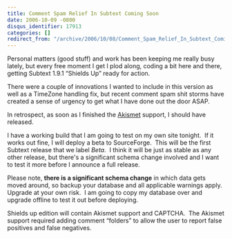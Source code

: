 ```yaml
---
title: Comment Spam Relief In Subtext Coming Soon
date: 2006-10-09 -0800
disqus_identifier: 17913
categories: []
redirect_from: "/archive/2006/10/08/Comment_Spam_Relief_In_Subtext_Coming_Soon.aspx/"
---
```


Personal matters (good stuff) and work has been keeping me really busy
lately, but every free moment I get I plod along, coding a bit here and
there, getting Subtext 1.9.1 “Shields Up” ready for action.

There were a couple of innovations I wanted to include in this version
as well as a TimeZone handling fix, but recent comment spam shit storms
have created a sense of urgency to get what I have done out the door
ASAP.

In retrospect, as soon as I finished the
[Akismet](http://akismet.com/ "Akismet") support, I should have
released.

I have a working build that I am going to test on my own site tonight. 
If it works out fine, I will deploy a beta to SourceForge.  This will be
the first Subtext release that we label *Beta*.  I think it will be just
as stable as any other release, but there's a significant schema change
involved and I want to test it more before I announce a full release.

Please note, **there is a significant schema change** in which data gets
moved around, so backup your database and all applicable warnings
apply.  Upgrade at your own risk.  I am going to copy my database over
and upgrade offline to test it out before deploying.

Shields up edition will contain Akismet support and CAPTCHA.  The
Akismet support required adding comment “folders” to allow the user to
report false positives and false negatives.



